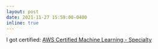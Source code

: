 ```yaml
---
layout: post
date: 2021-11-27 15:59:00-0400
inline: true
---
```


I got certified: [AWS Certified Machine Learning - Specialty](https://aws.amazon.com/certification/certified-machine-learning-specialty/)